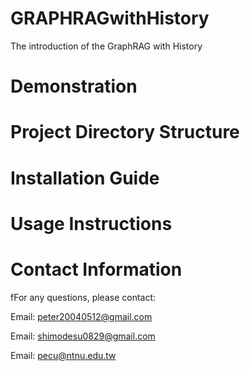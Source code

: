 # GRAPHRAGwithHistory
The introduction of the GraphRAG with History 


# Demonstration

# Project Directory Structure

# Installation Guide

# Usage Instructions

#  Contact Information
  fFor any questions, please contact:

Email: peter20040512@gmail.com

Email: shimodesu0829@gmail.com

Email: pecu@ntnu.edu.tw
